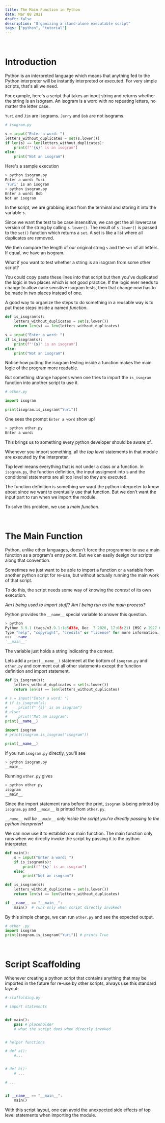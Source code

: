 ```yaml
---
title: The Main Function in Python
date: Mar 08 2021
draft: false
description: "Organizing a stand-alone executable script"
tags: ["python", "tutorial"]
---
```



<br/>

# Introduction

Python is an interpreted language which means that anything fed to the Python interpreter will be instantly interpreted or executed.
For very simple scripts, that's all we need.

For example, here's a script that takes an input string and returns whether the string is an isogram.
An isogram is a word with no repeating letters, no matter the letter case. 

`Yuri` and `Jim` are isograms.
`Jerry` and `Bob` are not isograms.

```python
# isogram.py

s = input("Enter a word: ")
letters_without_duplicates = set(s.lower())
if len(s) == len(letters_without_duplicates):
    print(f"'{s}' is an isogram")
else:
    print("Not an isogram")
```

Here's a sample execution

```sh
> python isogram.py
Enter a word: Yuri
'Yuri' is an isogram
> python isogram.py
Enter a word: Bob
Not an isogram
```

In the script, we are grabbing input from the terminal and storing it into the variable `s`.

Since we want the test to be case insensitive, we can get the all lowercase version of the string by calling `s.lower()`.
The result of `s.lower()` is passed to the `set()` function which returns a `set`. A set is like a list where all duplicates are removed.

We then compare the length of our original string `s` and the `set` of all letters. If equal, we have an isogram.

What if you want to test whether a string is an isogram from some other script?

You could copy paste these lines into that script but then you've duplicated the logic in two places which is not good practice. If the logic ever needs to change to allow case sensitive isogram tests, then that change now has to be made in two places instead of one.

A good way to organize the steps to do something in a reusable way is to put those steps inside a named _function_.

```python
def is_isogram(s):
    letters_without_duplicates = set(s.lower())
    return len(s) == len(letters_without_duplicates)

s = input("Enter a word: ")
if is_isogram(s):
    print(f"'{s}' is an isogram")
else:
    print("Not an isogram")
```

Notice how putting the isogram testing inside a function
makes the main logic of the program more readable.

But something strange happens when one tries to import the `is_isogram` function into another script to use it.

```python
# other.py

import isogram

print(isogram.is_isogram("Yuri"))
```

One sees the prompt `Enter a word` show up!

```sh
> python other.py
Enter a word:    
```

This brings us to something every python developer should be aware of.

Whenever you import something, all the _top level_ statements in that module are executed by the interpreter.

Top level means everything that is not under a class or a function. In `isogram.py`, the function definition, the input assigment into s and the conditional statements are all top level so they are executed.

The function definition is something we want the python interpreter to know about since we want to eventually use that function. But we don't want the input part to run when we import the module.

To solve this problem, we use a _main function_.

<br/>

# The Main Function

Python, unlike other languages, doesn't force the programmer to use a main function as a program's entry point. But we can easily design our scripts along that convention.

Sometimes we just want to be able to import a function or a variable from another python script for re-use, but without actually running the main work of that script.

To do this, the script needs some way of knowing the _context_ of its own execution. 

_Am I being used to import stuff?_
_Am I being run as the main process?_

Python provides the `__name__` special variable to answer this question.


```python
> python
Python 3.9.1 (tags/v3.9.1:1e5d33e, Dec  7 2020, 17:08:21) [MSC v.1927 64 bit (AMD64)] on win32
Type "help", "copyright", "credits" or "license" for more information.
>>> __name__
'__main__'
```

The variable just holds a string indicating the context.

Lets add a `print(__name__)` statement at the bottom of `isogram.py` and `other.py` and comment out all other statements except the function definition and import statement.

```python
def is_isogram(s):
    letters_without_duplicates = set(s.lower())
    return len(s) == len(letters_without_duplicates)

# s = input("Enter a word: ")
# if is_isogram(s):
#     print(f"'{s}' is an isogram")
# else:
#     print("Not an isogram")
print(__name__)
```

```py
import isogram
# print(isogram.is_isogram("isogram"))

print(__name__)
```

If you run `isogram.py` directly, you'll see

```sh
> python isogram.py
__main__
```

Running `other.py` gives
```sh
> python other.py
isogram
__main__
```

Since the import statement runs before the print, `isogram` is being printed by `isogram.py` and `__main__` is printed from `other.py`.

_`__name__` will be `__main__` only inside the script you're directly passing to the python interpreter!_

We can now use it to establish our main function. The main function only runs when we directly invoke the script by passing it to the python interpreter.

```python
def main():
    s = input("Enter a word: ")
    if is_isogram(s):
        print(f"'{s}' is an isogram")
    else:
        print("Not an isogram")

def is_isogram(s):
    letters_without_duplicates = set(s.lower())
    return len(s) == len(letters_without_duplicates)

if __name__ == "__main__":
    main()  # runs only when script directly invoked!
```

By this simple change, we can run `other.py` and see the expected output.

```python
# other .py
import isogram
print(isogram.is_isogram("Yuri")) # prints True
```

<br/>

# Script Scaffolding

Whenever creating a python script that contains anything that may be imported in the future for re-use by other scripts, always use this standard layout:

```python
# scaffolding.py

# import statements


def main():
    pass # placeholder
    # what the script does when directly invoked


# helper functions

# def a():
    #...


# def b():
    # ...

# ...


if __name__ == "__main__":
    main()
```

With this script layout, one can avoid the unexpected side effects of top level statements when importing the module.